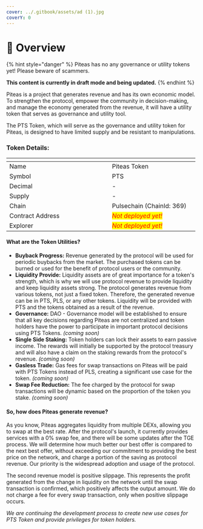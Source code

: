 ```yaml
---
cover: ../.gitbook/assets/ad (1).jpg
coverY: 0
---
```


# 💠 Overview

{% hint style="danger" %}
Piteas has no any governance or utility tokens yet! Please beware of scammers.

**This content is currently in draft mode and being updated.**
{% endhint %}

Piteas is a project that generates revenue and has its own economic model. To strengthen the protocol, empower the community in decision-making, and manage the economy generated from the revenue, it will have a utility token that serves as governance and utility tool.

The PTS Token, which will serve as the governance and utility token for Piteas, is designed to have limited supply and be resistant to manipulations.

### Token Details:

<table data-header-hidden><thead><tr><th width="255"></th><th></th><th data-hidden></th></tr></thead><tbody><tr><td>Name</td><td>Piteas Token</td><td></td></tr><tr><td>Symbol</td><td>PTS</td><td></td></tr><tr><td>Decimal</td><td>-</td><td></td></tr><tr><td>Supply</td><td>-</td><td></td></tr><tr><td>Chain</td><td>Pulsechain (ChainId: 369)</td><td></td></tr><tr><td>Contract Address</td><td><em><mark style="color:red;">Not deployed yet!</mark></em></td><td></td></tr><tr><td>Explorer</td><td><em><mark style="color:red;">Not deployed yet!</mark></em></td><td></td></tr></tbody></table>

#### What are the Token Utilities?

* **Buyback Progress:** Revenue generated by the protocol will be used for periodic buybacks from the market. The purchased tokens can be burned or used for the benefit of protocol users or the community.
* **Liquidity Provide:** Liquidity assets are of great importance for a token's strength, which is why we will use protocol revenue to provide liquidity and keep liquidity assets strong. The protocol generates revenue from various tokens, not just a fixed token. Therefore, the generated revenue can be in PTS, PLS, or any other tokens. Liquidity will be provided with PTS and the tokens obtained as a result of the revenue.
* **Governance:** DAO - Governance model will be established to ensure that all key decisions regarding Piteas are not centralized and token holders have the power to participate in important protocol decisions using PTS Tokens. _(coming soon)_
* **Single Side Staking:** Token holders can lock their assets to earn passive income. The rewards will initially be supported by the protocol treasury and will also have a claim on the staking rewards from the protocol's revenue. _(coming soon)_
* **Gasless Trade:** Gas fees for swap transactions on Piteas will be paid with PTS Tokens instead of PLS, creating a significant use case for the token. _(coming soon)_
* **Swap Fee Reduction:** The fee charged by the protocol for swap transactions will be dynamic based on the proportion of the token you stake. _(coming soon)_

#### So, how does Piteas generate revenue?

As you know, Piteas aggregates liquidity from multiple DEXs, allowing you to swap at the best rate. After the protocol's launch, it currently provides services with a 0% swap fee, and there will be some updates after the TGE process. We will determine how much better our best offer is compared to the next best offer, without exceeding our commitment to providing the best price on the network, and charge a portion of the saving as protocol revenue. Our priority is the widespread adoption and usage of the protocol.

The second revenue model is positive slippage. This represents the profit generated from the change in liquidity on the network until the swap transaction is confirmed, which positively affects the output amount. We do not charge a fee for every swap transaction, only when positive slippage occurs.

_We are continuing the development process to create new use cases for PTS Token and provide privileges for token holders._
